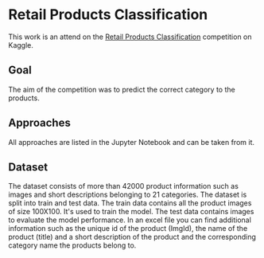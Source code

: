 # Retail Products Classification

This work is an attend on the <a href='https://www.kaggle.com/competitions/retail-products-classification/'>Retail Products Classification</a> competition on Kaggle. 

## Goal 
The aim of the competition was to predict the correct category to the products. 

## Approaches
All approaches are listed in the Jupyter Notebook and can be taken from it. 

## Dataset
The dataset consists of more than 42000 product information such as images and short descriptions belonging to 21 categories. The dataset is split into train and test data. 
The train data contains all the product images of size 100X100. It's used to train the model. The test data contains images to evaluate the model performance. 
In an excel file you can find additional information such as the unique id of the product (ImgId), the name of the product (title) and a short description of the product and the 
corresponding category name the products belong to. 
